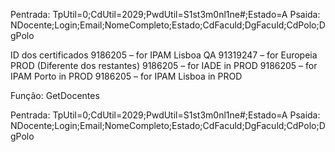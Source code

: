 
Pentrada: TpUtil=0;CdUtil=2029;PwdUtil=S1st3m0nl1ne#;Estado=A
Psaida: NDocente;Login;Email;NomeCompleto;Estado;CdFaculd;DgFaculd;CdPolo;DgPolo


ID dos certificados
9186205 – for IPAM Lisboa QA
91319247 – for Europeia PROD (Diferente dos restantes) 
9186205 – for IADE in PROD
9186205 – for IPAM Porto in PROD
9186205 – for IPAM Lisboa in PROD


Função: GetDocentes

Pentrada: TpUtil=0;CdUtil=2029;PwdUtil=S1st3m0nl1ne#;Estado=A
Psaida: NDocente;Login;Email;NomeCompleto;Estado;CdFaculd;DgFaculd;CdPolo;DgPolo
